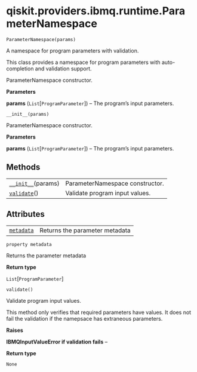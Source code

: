 # qiskit.providers.ibmq.runtime.ParameterNamespace

<span id="undefined" />

`ParameterNamespace(params)`

A namespace for program parameters with validation.

This class provides a namespace for program parameters with auto-completion and validation support.

ParameterNamespace constructor.

**Parameters**

**params** (`List`\[`ProgramParameter`]) – The program’s input parameters.

<span id="undefined" />

`__init__(params)`

ParameterNamespace constructor.

**Parameters**

**params** (`List`\[`ProgramParameter`]) – The program’s input parameters.

## Methods

|                                                                                                                                              |                                 |
| -------------------------------------------------------------------------------------------------------------------------------------------- | ------------------------------- |
| [`__init__`](#qiskit.providers.ibmq.runtime.ParameterNamespace.__init__ "qiskit.providers.ibmq.runtime.ParameterNamespace.__init__")(params) | ParameterNamespace constructor. |
| [`validate`](#qiskit.providers.ibmq.runtime.ParameterNamespace.validate "qiskit.providers.ibmq.runtime.ParameterNamespace.validate")()       | Validate program input values.  |

## Attributes

|                                                                                                                                      |                                |
| ------------------------------------------------------------------------------------------------------------------------------------ | ------------------------------ |
| [`metadata`](#qiskit.providers.ibmq.runtime.ParameterNamespace.metadata "qiskit.providers.ibmq.runtime.ParameterNamespace.metadata") | Returns the parameter metadata |

<span id="undefined" />

`property metadata`

Returns the parameter metadata

**Return type**

`List`\[`ProgramParameter`]

<span id="undefined" />

`validate()`

Validate program input values.

<Admonition title="Note" type="note">
  This method only verifies that required parameters have values. It does not fail the validation if the namepsace has extraneous parameters.
</Admonition>

**Raises**

**IBMQInputValueError if validation fails** –

**Return type**

`None`

